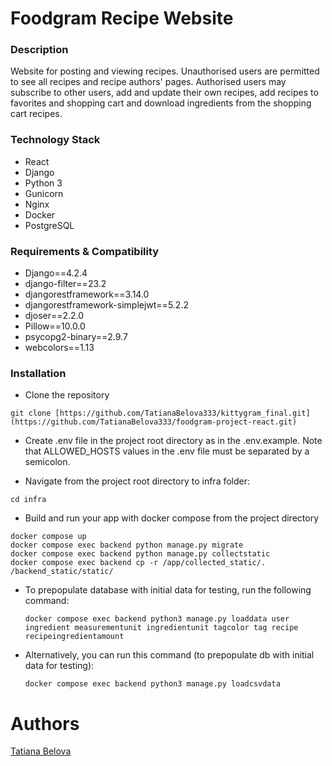 # Foodgram Recipe Website

### Description
Website for posting and viewing recipes.
Unauthorised users are permitted to see all recipes and recipe authors' pages.
Authorised users may subscribe to other users, add and update their own recipes, add recipes to favorites and shopping cart and download ingredients from the shopping cart recipes.

### Technology Stack
* React
* Django
* Python 3
* Gunicorn
* Nginx
* Docker
* PostgreSQL

### Requirements & Compatibility
* Django==4.2.4
* django-filter==23.2
* djangorestframework==3.14.0
* djangorestframework-simplejwt==5.2.2
* djoser==2.2.0
* Pillow==10.0.0
* psycopg2-binary==2.9.7
* webcolors==1.13

### Installation
- Clone the repository
```
git clone [https://github.com/TatianaBelova333/kittygram_final.git](https://github.com/TatianaBelova333/foodgram-project-react.git)
```
- Create .env file in the project root directory as in the .env.example. Note that ALLOWED_HOSTS values in the .env file must be separated by a semicolon.

- Navigate from the project root directory to infra folder:
```
cd infra
```

- Build and run your app with docker compose from the project directory
```
docker compose up
docker compose exec backend python manage.py migrate
docker compose exec backend python manage.py collectstatic
docker compose exec backend cp -r /app/collected_static/. /backend_static/static/
```
- To prepopulate database with initial data for testing, run the following command:
  ```
  docker compose exec backend python3 manage.py loaddata user ingredient measurementunit ingredientunit tagcolor tag recipe recipeingredientamount
  ```
- Alternatively, you can run this command (to prepopulate db with initial data for testing):
  ```
  docker compose exec backend python3 manage.py loadcsvdata
  ```

# Authors
[Tatiana Belova](https://github.com/TatianaBelova333)

